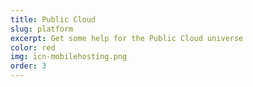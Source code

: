 ```yaml
---
title: Public Cloud
slug: platform
excerpt: Get some help for the Public Cloud universe
color: red
img: icn-mobilehosting.png
order: 3
---
```

